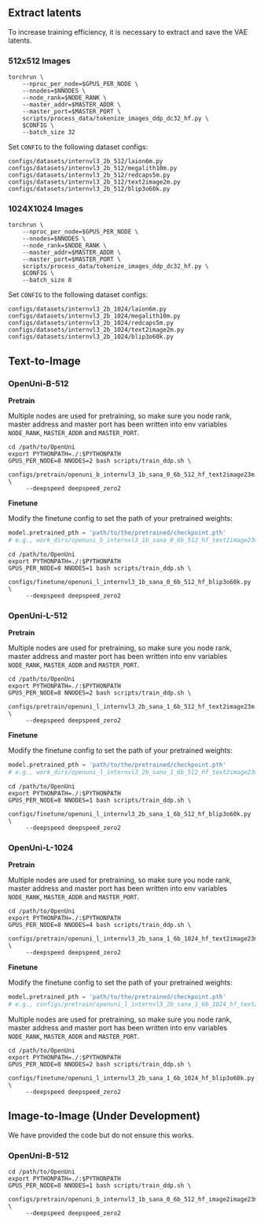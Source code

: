 
## Extract latents
To increase training efficiency, it is necessary to extract and save the VAE latents.


### 512x512 Images

```shell
torchrun \
    --nproc_per_node=$GPUS_PER_NODE \
    --nnodes=$NNODES \
    --node_rank=$NODE_RANK \
    --master_addr=$MASTER_ADDR \
    --master_port=$MASTER_PORT \
    scripts/process_data/tokenize_images_ddp_dc32_hf.py \
    $CONFIG \
    --batch_size 32
```

Set `CONFIG` to the following dataset configs:
```shell
configs/datasets/internvl3_2b_512/laion6m.py
configs/datasets/internvl3_2b_512/megalith10m.py
configs/datasets/internvl3_2b_512/redcaps5m.py
configs/datasets/internvl3_2b_512/text2image2m.py
configs/datasets/internvl3_2b_512/blip3o60k.py
```


### 1024X1024 Images

```shell
torchrun \
    --nproc_per_node=$GPUS_PER_NODE \
    --nnodes=$NNODES \
    --node_rank=$NODE_RANK \
    --master_addr=$MASTER_ADDR \
    --master_port=$MASTER_PORT \
    scripts/process_data/tokenize_images_ddp_dc32_hf.py \
    $CONFIG \
    --batch_size 8
```

Set `CONFIG` to the following dataset configs:
```shell
configs/datasets/internvl3_2b_1024/laion6m.py
configs/datasets/internvl3_2b_1024/megalith10m.py
configs/datasets/internvl3_2b_1024/redcaps5m.py
configs/datasets/internvl3_2b_1024/text2image2m.py
configs/datasets/internvl3_2b_1024/blip3o60k.py
```



## Text-to-Image
### OpenUni-B-512

**Pretrain**

Multiple nodes are used for pretraining, so make sure you node rank, master address and master port has been written
into env variables `NODE_RANK`, `MASTER_ADDR` and `MASTER_PORT`.
```shell
cd /path/to/OpenUni
export PYTHONPATH=./:$PYTHONPATH
GPUS_PER_NODE=8 NNODES=2 bash scripts/train_ddp.sh \
     configs/pretrain/openuni_b_internvl3_1b_sana_0_6b_512_hf_text2image23m.py \
     --deepspeed deepspeed_zero2
```

**Finetune**

Modify the finetune config to set the path of your pretrained weights:
```python
model.pretrained_pth = 'path/to/the/pretrained/checkpoint.pth' 
# e.g., work_dirs/openuni_b_internvl3_1b_sana_0_6b_512_hf_text2image23m/iter_100000.pth
```

```shell
cd /path/to/OpenUni
export PYTHONPATH=./:$PYTHONPATH
GPUS_PER_NODE=8 NNODES=1 bash scripts/train_ddp.sh \
     configs/finetune/openuni_l_internvl3_1b_sana_0_6b_512_hf_blip3o60k.py \
     --deepspeed deepspeed_zero2
```



### OpenUni-L-512

**Pretrain**

Multiple nodes are used for pretraining, so make sure you node rank, master address and master port has been written
into env variables `NODE_RANK`, `MASTER_ADDR` and `MASTER_PORT`.
```shell
cd /path/to/OpenUni
export PYTHONPATH=./:$PYTHONPATH
GPUS_PER_NODE=8 NNODES=2 bash scripts/train_ddp.sh \
     configs/pretrain/openuni_l_internvl3_2b_sana_1_6b_512_hf_text2image23m.py \
     --deepspeed deepspeed_zero2
```

**Finetune**

Modify the finetune config to set the path of your pretrained weights:
```python
model.pretrained_pth = 'path/to/the/pretrained/checkpoint.pth' 
# e.g., work_dirs/openuni_l_internvl3_2b_sana_1_6b_512_hf_text2image23m/iter_100000.pth
```

```shell
cd /path/to/OpenUni
export PYTHONPATH=./:$PYTHONPATH
GPUS_PER_NODE=8 NNODES=1 bash scripts/train_ddp.sh \
     configs/finetune/openuni_l_internvl3_2b_sana_1_6b_512_hf_blip3o60k.py \
     --deepspeed deepspeed_zero2
```



### OpenUni-L-1024

**Pretrain**

Multiple nodes are used for pretraining, so make sure you node rank, master address and master port has been written
into env variables `NODE_RANK`, `MASTER_ADDR` and `MASTER_PORT`.
```shell
cd /path/to/OpenUni
export PYTHONPATH=./:$PYTHONPATH
GPUS_PER_NODE=8 NNODES=4 bash scripts/train_ddp.sh \
     configs/pretrain/openuni_l_internvl3_2b_sana_1_6b_1024_hf_text2image23m.py \
     --deepspeed deepspeed_zero2
```

**Finetune**

Modify the finetune config to set the path of your pretrained weights:
```python
model.pretrained_pth = 'path/to/the/pretrained/checkpoint.pth' 
# e.g., configs/pretrain/openuni_l_internvl3_2b_sana_1_6b_1024_hf_text2image23m.pth
```

Multiple nodes are used for pretraining, so make sure you node rank, master address and master port has been written
into env variables `NODE_RANK`, `MASTER_ADDR` and `MASTER_PORT`.
```shell
cd /path/to/OpenUni
export PYTHONPATH=./:$PYTHONPATH
GPUS_PER_NODE=8 NNODES=2 bash scripts/train_ddp.sh \
     configs/finetune/openuni_l_internvl3_2b_sana_1_6b_1024_hf_blip3o60k.py \
     --deepspeed deepspeed_zero2
```


## Image-to-Image (Under Development)
We have provided the code but do not ensure this works.
### OpenUni-B-512

```shell
cd /path/to/OpenUni
export PYTHONPATH=./:$PYTHONPATH
GPUS_PER_NODE=8 NNODES=1 bash scripts/train_ddp.sh \
     configs/pretrain/openuni_b_internvl3_1b_sana_0_6b_512_hf_image2image23m.py \
     --deepspeed deepspeed_zero2
```